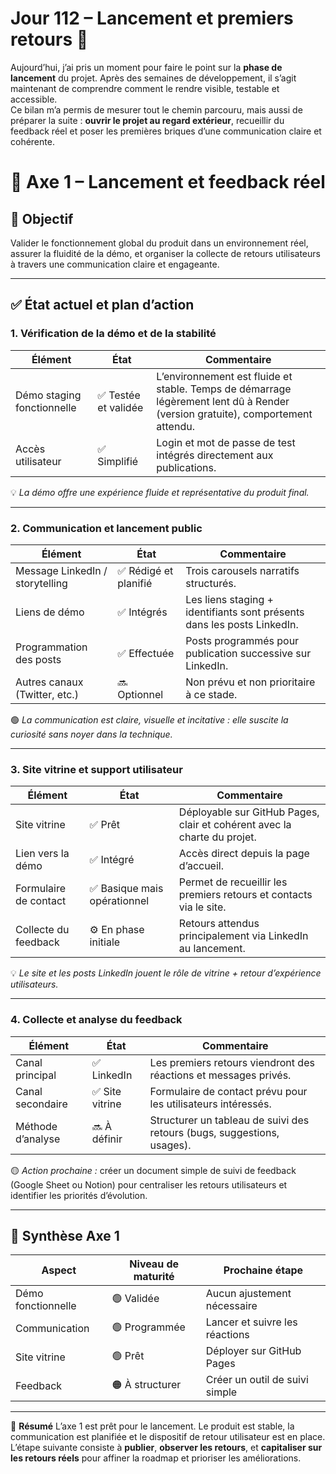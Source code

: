 # Jour 112 – Lancement et premiers retours 🚀

Aujourd’hui, j’ai pris un moment pour faire le point sur la **phase de lancement** du projet. Après des semaines de développement, il s’agit maintenant de comprendre comment le rendre visible, testable et accessible.  
Ce bilan m’a permis de mesurer tout le chemin parcouru, mais aussi de préparer la suite : **ouvrir le projet au regard extérieur**, recueillir du feedback réel et poser les premières briques d’une communication claire et cohérente.

# 🚀 Axe 1 – Lancement et feedback réel

## 🎯 Objectif
Valider le fonctionnement global du produit dans un environnement réel, assurer la fluidité de la démo, et organiser la collecte de retours utilisateurs à travers une communication claire et engageante.

---

## ✅ État actuel et plan d’action

### **1. Vérification de la démo et de la stabilité**

| Élément | État | Commentaire |
|----------|------|-------------|
| Démo staging fonctionnelle | ✅ Testée et validée | L’environnement est fluide et stable. Temps de démarrage légèrement lent dû à Render (version gratuite), comportement attendu. |
| Accès utilisateur | ✅ Simplifié | Login et mot de passe de test intégrés directement aux publications. |

💡 *La démo offre une expérience fluide et représentative du produit final.*

---

### **2. Communication et lancement public**

| Élément | État | Commentaire |
|----------|------|-------------|
| Message LinkedIn / storytelling | ✅ Rédigé et planifié | Trois carousels narratifs structurés. |
| Liens de démo | ✅ Intégrés | Les liens staging + identifiants sont présents dans les posts LinkedIn. |
| Programmation des posts | ✅ Effectuée | Posts programmés pour publication successive sur LinkedIn. |
| Autres canaux (Twitter, etc.) | 🔜 Optionnel | Non prévu et non prioritaire à ce stade. |

🟢 *La communication est claire, visuelle et incitative : elle suscite la curiosité sans noyer dans la technique.*

---

### **3. Site vitrine et support utilisateur**

| Élément | État | Commentaire |
|----------|------|-------------|
| Site vitrine | ✅ Prêt | Déployable sur GitHub Pages, clair et cohérent avec la charte du projet. |
| Lien vers la démo | ✅ Intégré | Accès direct depuis la page d’accueil. |
| Formulaire de contact | ✅ Basique mais opérationnel | Permet de recueillir les premiers retours et contacts via le site. |
| Collecte du feedback | ⚙️ En phase initiale | Retours attendus principalement via LinkedIn au lancement. |

💡 *Le site et les posts LinkedIn jouent le rôle de vitrine + retour d’expérience utilisateurs.*

---

### **4. Collecte et analyse du feedback**

| Élément | État | Commentaire |
|----------|------|-------------|
| Canal principal | ✅ LinkedIn | Les premiers retours viendront des réactions et messages privés. |
| Canal secondaire | ✅ Site vitrine | Formulaire de contact prévu pour les utilisateurs intéressés. |
| Méthode d’analyse | 🔜 À définir | Structurer un tableau de suivi des retours (bugs, suggestions, usages). |

🟡 *Action prochaine :* créer un document simple de suivi de feedback (Google Sheet ou Notion) pour centraliser les retours utilisateurs et identifier les priorités d’évolution.

---

## 🧭 Synthèse Axe 1

| Aspect | Niveau de maturité | Prochaine étape |
|--------|--------------------|----------------|
| Démo fonctionnelle | 🟢 Validée | Aucun ajustement nécessaire |
| Communication | 🟢 Programmée | Lancer et suivre les réactions |
| Site vitrine | 🟢 Prêt | Déployer sur GitHub Pages |
| Feedback | 🟠 À structurer | Créer un outil de suivi simple |

---

🧩 **Résumé**
L’axe 1 est prêt pour le lancement. Le produit est stable, la communication est planifiée et le dispositif de retour utilisateur est en place. L’étape suivante consiste à **publier**, **observer les retours**, et **capitaliser sur les retours réels** pour affiner la roadmap et prioriser les améliorations.